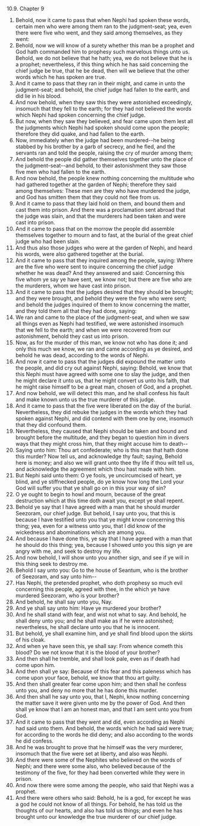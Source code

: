 10.9. Chapter 9
1. Behold, now it came to pass that when Nephi had spoken these words, certain men who were among them ran to the judgment-seat; yea, even there were five who went, and they said among themselves, as they went:
2. Behold, now we will know of a surety whether this man be a prophet and God hath commanded him to prophesy such marvelous things unto us. Behold, we do not believe that he hath; yea, we do not believe that he is a prophet; nevertheless, if this thing which he has said concerning the chief judge be true, that he be dead, then will we believe that the other words which he has spoken are true.
3. And it came to pass that they ran in their might, and came in unto the judgment-seat; and behold, the chief judge had fallen to the earth, and did lie in his blood.
4. And now behold, when they saw this they were astonished exceedingly, insomuch that they fell to the earth; for they had not believed the words which Nephi had spoken concerning the chief judge.
5. But now, when they saw they believed, and fear came upon them lest all the judgments which Nephi had spoken should come upon the people; therefore they did quake, and had fallen to the earth.
6. Now, immediately when the judge had been murdered--he being stabbed by his brother by a garb of secrecy, and he fled, and the servants ran and told the people, raising the cry of murder among them;
7. And behold the people did gather themselves together unto the place of the judgment-seat--and behold, to their astonishment they saw those five men who had fallen to the earth.
8. And now behold, the people knew nothing concerning the multitude who had gathered together at the garden of Nephi; therefore they said among themselves: These men are they who have murdered the judge, and God has smitten them that they could not flee from us.
9. And it came to pass that they laid hold on them, and bound them and cast them into prison. And there was a proclamation sent abroad that the judge was slain, and that the murderers had been taken and were cast into prison.
10. And it came to pass that on the morrow the people did assemble themselves together to mourn and to fast, at the burial of the great chief judge who had been slain.
11. And thus also those judges who were at the garden of Nephi, and heard his words, were also gathered together at the burial.
12. And it came to pass that they inquired among the people, saying: Where are the five who were sent to inquire concerning the chief judge whether he was dead? And they answered and said: Concerning this five whom ye say ye have sent, we know not; but there are five who are the murderers, whom we have cast into prison.
13. And it came to pass that the judges desired that they should be brought; and they were brought, and behold they were the five who were sent; and behold the judges inquired of them to know concerning the matter, and they told them all that they had done, saying:
14. We ran and came to the place of the judgment-seat, and when we saw all things even as Nephi had testified, we were astonished insomuch that we fell to the earth; and when we were recovered from our astonishment, behold they cast us into prison.
15. Now, as for the murder of this man, we know not who has done it; and only this much we know, we ran and came according as ye desired, and behold he was dead, according to the words of Nephi.
16. And now it came to pass that the judges did expound the matter unto the people, and did cry out against Nephi, saying: Behold, we know that this Nephi must have agreed with some one to slay the judge, and then he might declare it unto us, that he might convert us unto his faith, that he might raise himself to be a great man, chosen of God, and a prophet.
17. And now behold, we will detect this man, and he shall confess his fault and make known unto us the true murderer of this judge.
18. And it came to pass that the five were liberated on the day of the burial. Nevertheless, they did rebuke the judges in the words which they had spoken against Nephi, and did contend with them one by one, insomuch that they did confound them.
19. Nevertheless, they caused that Nephi should be taken and bound and brought before the multitude, and they began to question him in divers ways that they might cross him, that they might accuse him to death--
20. Saying unto him: Thou art confederate; who is this man that hath done this murder? Now tell us, and acknowledge thy fault; saying, Behold here is money; and also we will grant unto thee thy life if thou wilt tell us, and acknowledge the agreement which thou hast made with him.
21. But Nephi said unto them: O ye fools, ye uncircumcised of heart, ye blind, and ye stiffnecked people, do ye know how long the Lord your God will suffer you that ye shall go on in this your way of sin?
22. O ye ought to begin to howl and mourn, because of the great destruction which at this time doth await you, except ye shall repent.
23. Behold ye say that I have agreed with a man that he should murder Seezoram, our chief judge. But behold, I say unto you, that this is because I have testified unto you that ye might know concerning this thing; yea, even for a witness unto you, that I did know of the wickedness and abominations which are among you.
24. And because I have done this, ye say that I have agreed with a man that he should do this thing; yea, because I showed unto you this sign ye are angry with me, and seek to destroy my life.
25. And now behold, I will show unto you another sign, and see if ye will in this thing seek to destroy me.
26. Behold I say unto you: Go to the house of Seantum, who is the brother of Seezoram, and say unto him--
27. Has Nephi, the pretended prophet, who doth prophesy so much evil concerning this people, agreed with thee, in the which ye have murdered Seezoram, who is your brother?
28. And behold, he shall say unto you, Nay.
29. And ye shall say unto him: Have ye murdered your brother?
30. And he shall stand with fear, and wist not what to say. And behold, he shall deny unto you; and he shall make as if he were astonished; nevertheless, he shall declare unto you that he is innocent.
31. But behold, ye shall examine him, and ye shall find blood upon the skirts of his cloak.
32. And when ye have seen this, ye shall say: From whence cometh this blood? Do we not know that it is the blood of your brother?
33. And then shall he tremble, and shall look pale, even as if death had come upon him.
34. And then shall ye say: Because of this fear and this paleness which has come upon your face, behold, we know that thou art guilty.
35. And then shall greater fear come upon him; and then shall he confess unto you, and deny no more that he has done this murder.
36. And then shall he say unto you, that I, Nephi, know nothing concerning the matter save it were given unto me by the power of God. And then shall ye know that I am an honest man, and that I am sent unto you from God.
37. And it came to pass that they went and did, even according as Nephi had said unto them. And behold, the words which he had said were true; for according to the words he did deny; and also according to the words he did confess.
38. And he was brought to prove that he himself was the very murderer, insomuch that the five were set at liberty, and also was Nephi.
39. And there were some of the Nephites who believed on the words of Nephi; and there were some also, who believed because of the testimony of the five, for they had been converted while they were in prison.
40. And now there were some among the people, who said that Nephi was a prophet.
41. And there were others who said: Behold, he is a god, for except he was a god he could not know of all things. For behold, he has told us the thoughts of our hearts, and also has told us things; and even he has brought unto our knowledge the true murderer of our chief judge.

